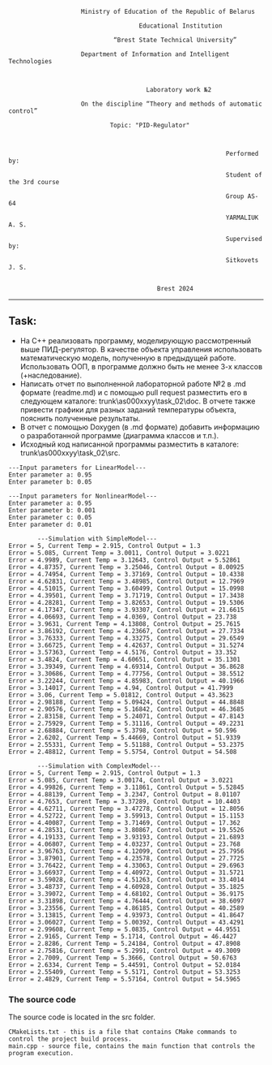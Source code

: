                         Ministry of Education of the Republic of Belarus

                                        Educational Institution

                                 “Brest State Technical University”

                        Department of Information and Intelligent Technologies



                                          Laboratory work №2

                        On the discipline “Theory and methods of automatic control”

                                Topic: "PID-Regulator"



                                                                Performed by:

                                                                Student of the 3rd course

                                                                Group AS-64

                                                                YARMALIUK A. S.

                                                                Supervised by:

                                                                Sitkovets J. S.


                                             Brest 2024

---

## Task:

- На C++ реализовать программу, моделирующую рассмотренный выше ПИД-регулятор. В качестве объекта управления использовать математическую модель, полученную в предыдущей работе. Использовать ООП, в программе должно быть не менее 3-х классов (+наследование).
- Написать отчет по выполненной лабораторной работе №2 в .md формате (readme.md) и с помощью pull request разместить его в следующем каталоге: trunk\as000xxyy\task_02\doc. В отчете также привести графики для разных заданий температуры объекта, пояснить полученные результаты.
- В отчет с помощью Doxygen (в .md формате) добавить информацию о разработанной программе (диаграмма классов и т.п.).
- Исходный код написанной программы разместить в каталоге: trunk\as000xxyy\task_02\src.

```
---Input parameters for LinearModel---
Enter parameter a: 0.95
Enter parameter b: 0.05

---Input parameters for NonlinearModel---
Enter parameter a: 0.95
Enter parameter b: 0.001
Enter parameter c: 0.05
Enter parameter d: 0.01

        ---Simulation with SimpleModel---
Error = 5, Current Temp = 2.915, Control Output = 1.3
Error = 5.085, Current Temp = 3.0011, Control Output = 3.0221
Error = 4.9989, Current Temp = 3.12643, Control Output = 5.52861
Error = 4.87357, Current Temp = 3.25046, Control Output = 8.00925
Error = 4.74954, Current Temp = 3.37169, Control Output = 10.4338
Error = 4.62831, Current Temp = 3.48985, Control Output = 12.7969
Error = 4.51015, Current Temp = 3.60499, Control Output = 15.0998
Error = 4.39501, Current Temp = 3.71719, Control Output = 17.3438
Error = 4.28281, Current Temp = 3.82653, Control Output = 19.5306
Error = 4.17347, Current Temp = 3.93307, Control Output = 21.6615
Error = 4.06693, Current Temp = 4.0369, Control Output = 23.738
Error = 3.9631, Current Temp = 4.13808, Control Output = 25.7615
Error = 3.86192, Current Temp = 4.23667, Control Output = 27.7334
Error = 3.76333, Current Temp = 4.33275, Control Output = 29.6549
Error = 3.66725, Current Temp = 4.42637, Control Output = 31.5274
Error = 3.57363, Current Temp = 4.5176, Control Output = 33.352
Error = 3.4824, Current Temp = 4.60651, Control Output = 35.1301
Error = 3.39349, Current Temp = 4.69314, Control Output = 36.8628
Error = 3.30686, Current Temp = 4.77756, Control Output = 38.5512
Error = 3.22244, Current Temp = 4.85983, Control Output = 40.1966
Error = 3.14017, Current Temp = 4.94, Control Output = 41.7999
Error = 3.06, Current Temp = 5.01812, Control Output = 43.3623
Error = 2.98188, Current Temp = 5.09424, Control Output = 44.8848
Error = 2.90576, Current Temp = 5.16842, Control Output = 46.3685
Error = 2.83158, Current Temp = 5.24071, Control Output = 47.8143
Error = 2.75929, Current Temp = 5.31116, Control Output = 49.2231
Error = 2.68884, Current Temp = 5.3798, Control Output = 50.596
Error = 2.6202, Current Temp = 5.44669, Control Output = 51.9339
Error = 2.55331, Current Temp = 5.51188, Control Output = 53.2375
Error = 2.48812, Current Temp = 5.5754, Control Output = 54.508

        ---Simulation with ComplexModel---
Error = 5, Current Temp = 2.915, Control Output = 1.3
Error = 5.085, Current Temp = 3.00174, Control Output = 3.0221
Error = 4.99826, Current Temp = 3.11861, Control Output = 5.52845
Error = 4.88139, Current Temp = 3.2347, Control Output = 8.01107
Error = 4.7653, Current Temp = 3.37289, Control Output = 10.4403
Error = 4.62711, Current Temp = 3.47278, Control Output = 12.8056
Error = 4.52722, Current Temp = 3.59913, Control Output = 15.1153
Error = 4.40087, Current Temp = 3.71469, Control Output = 17.362
Error = 4.28531, Current Temp = 3.80867, Control Output = 19.5526
Error = 4.19133, Current Temp = 3.93193, Control Output = 21.6893
Error = 4.06807, Current Temp = 4.03237, Control Output = 23.768
Error = 3.96763, Current Temp = 4.12099, Control Output = 25.7956
Error = 3.87901, Current Temp = 4.23578, Control Output = 27.7725
Error = 3.76422, Current Temp = 4.33063, Control Output = 29.6963
Error = 3.66937, Current Temp = 4.40972, Control Output = 31.5721
Error = 3.59028, Current Temp = 4.51263, Control Output = 33.4014
Error = 3.48737, Current Temp = 4.60928, Control Output = 35.1825
Error = 3.39072, Current Temp = 4.68102, Control Output = 36.9175
Error = 3.31898, Current Temp = 4.76444, Control Output = 38.6097
Error = 3.23556, Current Temp = 4.86185, Control Output = 40.2589
Error = 3.13815, Current Temp = 4.93973, Control Output = 41.8647
Error = 3.06027, Current Temp = 5.00392, Control Output = 43.4291
Error = 2.99608, Current Temp = 5.0835, Control Output = 44.9551
Error = 2.9165, Current Temp = 5.1714, Control Output = 46.4427
Error = 2.8286, Current Temp = 5.24184, Control Output = 47.8908
Error = 2.75816, Current Temp = 5.2991, Control Output = 49.3009
Error = 2.7009, Current Temp = 5.3666, Control Output = 50.6763
Error = 2.6334, Current Temp = 5.44591, Control Output = 52.0184
Error = 2.55409, Current Temp = 5.5171, Control Output = 53.3253
Error = 2.4829, Current Temp = 5.57164, Control Output = 54.5965
```

### The source code

The source code is located in the src folder.

    CMakeLists.txt - this is a file that contains CMake commands to control the project build process.
    main.cpp - source file, contains the main function that controls the program execution.
